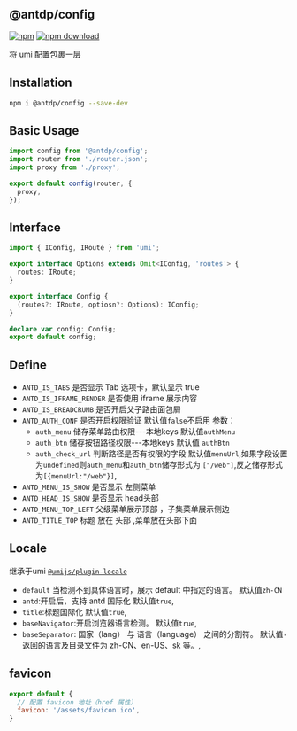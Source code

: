 @antdp/config
---

[![npm](https://img.shields.io/npm/v/@antdp/config.svg?maxAge=3600)](https://www.npmjs.com/package/@antdp/config)
[![npm download](https://img.shields.io/npm/dm/@antdp/config.svg?style=flat)](https://www.npmjs.com/package/@antdp/config)

将 umi 配置包裹一层

## Installation

```bash
npm i @antdp/config --save-dev
```

## Basic Usage

```js
import config from '@antdp/config';
import router from './router.json';
import proxy from './proxy';

export default config(router, {
  proxy,
});
```

## Interface

```typescript
import { IConfig, IRoute } from 'umi';

export interface Options extends Omit<IConfig, 'routes'> {
  routes: IRoute;
}

export interface Config {
  (routes?: IRoute, optiosn?: Options): IConfig;
}

declare var config: Config;
export default config;
```

## Define

- `ANTD_IS_TABS` 是否显示 Tab 选项卡，默认显示 true
- `ANTD_IS_IFRAME_RENDER` 是否使用 iframe 展示内容
- `ANTD_IS_BREADCRUMB` 是否开启父子路由面包屑
- `ANTD_AUTH_CONF` 是否开启权限验证 默认值`false`不启用 参数：
  - `auth_menu` 储存菜单路由权限---本地keys 默认值`authMenu`
  - `auth_btn` 储存按钮路径权限---本地keys 默认值 `authBtn`
  - `auth_check_url` 判断路径是否有权限的字段 默认值`menuUrl`,如果字段设置为`undefined`则`auth_menu`和`auth_btn`储存形式为 `["/web"]`,反之储存形式为`[{menuUrl:"/web"}]`,
- `ANTD_MENU_IS_SHOW` 是否显示 左侧菜单
- `ANTD_HEAD_IS_SHOW` 是否显示 head头部 
- `ANTD_MENU_TOP_LEFT` 父级菜单展示顶部 ，子集菜单展示侧边
- `ANTD_TITLE_TOP` 标题 放在 头部 ,菜单放在头部下面

## Locale
继承于umi [`@umijs/plugin-locale`](https://umijs.org/zh-CN/plugins/plugin-locale)
- `default` 当检测不到具体语言时，展示 default 中指定的语言。 默认值`zh-CN`
- `antd`:开启后，支持 antd 国际化 默认值`true`,
- `title`:标题国际化 默认值`true`,
- `baseNavigator`:开启浏览器语言检测。 默认值`true`,
- `baseSeparator`: 国家（lang） 与 语言（language） 之间的分割符。 默认值`-`返回的语言及目录文件为 zh-CN、en-US、sk 等。,

## favicon

```js
export default {
  // 配置 favicon 地址（href 属性）
  favicon: '/assets/favicon.ico', 
}
```
